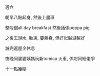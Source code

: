 週六

朝早八點起身, 然後上畫班

整咗個all day breakfast 然後話係peppa pig

之後去游水, 勁凍, 要熱身, 但好似越游越好

游完返屋企休息

夜晚同婆婆姨媽玩新tomica 火車, 係咁同細佬爭

十一點幾瞓
